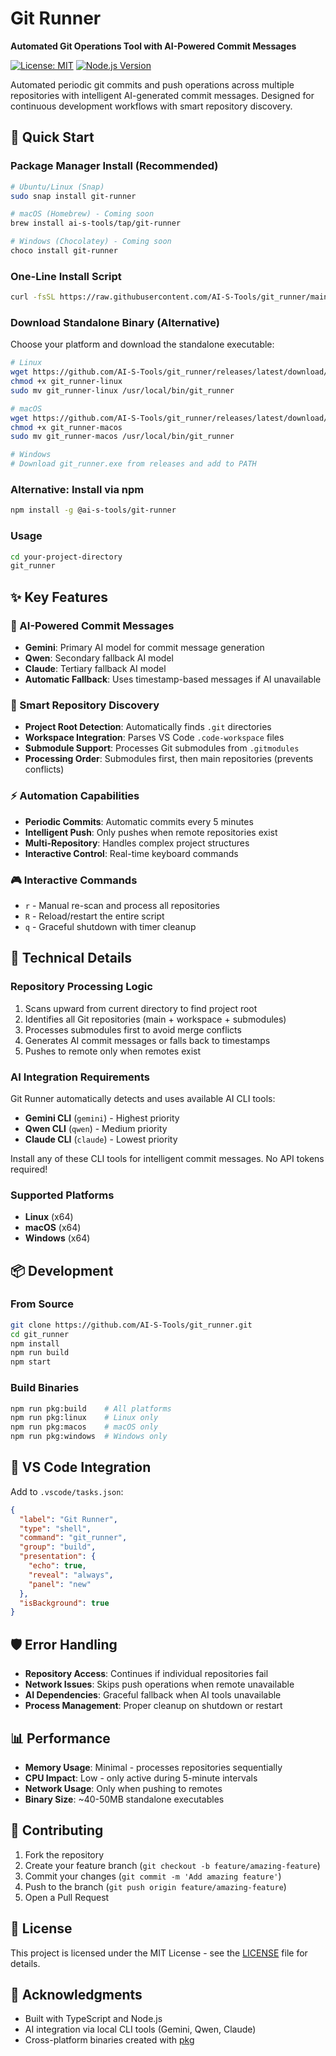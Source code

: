 # Git Runner

**Automated Git Operations Tool with AI-Powered Commit Messages**

[![License: MIT](https://img.shields.io/badge/License-MIT-yellow.svg)](https://opensource.org/licenses/MIT)
[![Node.js Version](https://img.shields.io/badge/node-%3E%3D16.0.0-green)](https://nodejs.org/)

Automated periodic git commits and push operations across multiple repositories with intelligent AI-generated commit messages. Designed for continuous development workflows with smart repository discovery.

## 🚀 Quick Start

### Package Manager Install (Recommended)

```bash
# Ubuntu/Linux (Snap)
sudo snap install git-runner

# macOS (Homebrew) - Coming soon
brew install ai-s-tools/tap/git-runner

# Windows (Chocolatey) - Coming soon
choco install git-runner
```

### One-Line Install Script

```bash
curl -fsSL https://raw.githubusercontent.com/AI-S-Tools/git_runner/main/install.sh | bash
```

### Download Standalone Binary (Alternative)

Choose your platform and download the standalone executable:

```bash
# Linux
wget https://github.com/AI-S-Tools/git_runner/releases/latest/download/git_runner-linux
chmod +x git_runner-linux
sudo mv git_runner-linux /usr/local/bin/git_runner

# macOS
wget https://github.com/AI-S-Tools/git_runner/releases/latest/download/git_runner-macos
chmod +x git_runner-macos
sudo mv git_runner-macos /usr/local/bin/git_runner

# Windows
# Download git_runner.exe from releases and add to PATH
```

### Alternative: Install via npm

```bash
npm install -g @ai-s-tools/git-runner
```

### Usage

```bash
cd your-project-directory
git_runner
```

## ✨ Key Features

### 🤖 AI-Powered Commit Messages
- **Gemini**: Primary AI model for commit message generation
- **Qwen**: Secondary fallback AI model
- **Claude**: Tertiary fallback AI model
- **Automatic Fallback**: Uses timestamp-based messages if AI unavailable

### 📁 Smart Repository Discovery
- **Project Root Detection**: Automatically finds `.git` directories
- **Workspace Integration**: Parses VS Code `.code-workspace` files
- **Submodule Support**: Processes Git submodules from `.gitmodules`
- **Processing Order**: Submodules first, then main repositories (prevents conflicts)

### ⚡ Automation Capabilities
- **Periodic Commits**: Automatic commits every 5 minutes
- **Intelligent Push**: Only pushes when remote repositories exist
- **Multi-Repository**: Handles complex project structures
- **Interactive Control**: Real-time keyboard commands

### 🎮 Interactive Commands
- `r` - Manual re-scan and process all repositories
- `R` - Reload/restart the entire script
- `q` - Graceful shutdown with timer cleanup

## 🔧 Technical Details

### Repository Processing Logic
1. Scans upward from current directory to find project root
2. Identifies all Git repositories (main + workspace + submodules)
3. Processes submodules first to avoid merge conflicts
4. Generates AI commit messages or falls back to timestamps
5. Pushes to remote only when remotes exist

### AI Integration Requirements
Git Runner automatically detects and uses available AI CLI tools:
- **Gemini CLI** (`gemini`) - Highest priority
- **Qwen CLI** (`qwen`) - Medium priority
- **Claude CLI** (`claude`) - Lowest priority

Install any of these CLI tools for intelligent commit messages. No API tokens required!

### Supported Platforms
- **Linux** (x64)
- **macOS** (x64)
- **Windows** (x64)

## 📦 Development

### From Source
```bash
git clone https://github.com/AI-S-Tools/git_runner.git
cd git_runner
npm install
npm run build
npm start
```

### Build Binaries
```bash
npm run pkg:build    # All platforms
npm run pkg:linux    # Linux only
npm run pkg:macos    # macOS only
npm run pkg:windows  # Windows only
```

## 🔄 VS Code Integration

Add to `.vscode/tasks.json`:
```json
{
  "label": "Git Runner",
  "type": "shell",
  "command": "git_runner",
  "group": "build",
  "presentation": {
    "echo": true,
    "reveal": "always",
    "panel": "new"
  },
  "isBackground": true
}
```

## 🛡️ Error Handling
- **Repository Access**: Continues if individual repositories fail
- **Network Issues**: Skips push operations when remote unavailable
- **AI Dependencies**: Graceful fallback when AI tools unavailable
- **Process Management**: Proper cleanup on shutdown or restart

## 📊 Performance
- **Memory Usage**: Minimal - processes repositories sequentially
- **CPU Impact**: Low - only active during 5-minute intervals
- **Network Usage**: Only when pushing to remotes
- **Binary Size**: ~40-50MB standalone executables

## 🤝 Contributing

1. Fork the repository
2. Create your feature branch (`git checkout -b feature/amazing-feature`)
3. Commit your changes (`git commit -m 'Add amazing feature'`)
4. Push to the branch (`git push origin feature/amazing-feature`)
5. Open a Pull Request

## 📄 License

This project is licensed under the MIT License - see the [LICENSE](LICENSE) file for details.

## 🙏 Acknowledgments

- Built with TypeScript and Node.js
- AI integration via local CLI tools (Gemini, Qwen, Claude)
- Cross-platform binaries created with [pkg](https://github.com/vercel/pkg)